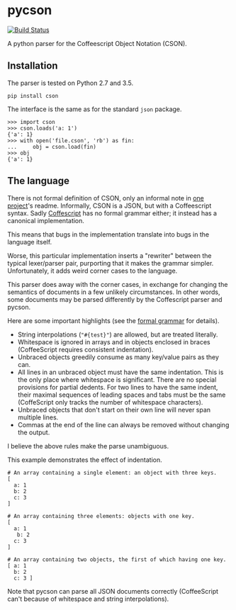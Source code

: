 # pycson

[![Build Status](https://travis-ci.org/avakar/pycson.svg?branch=master)](https://travis-ci.org/avakar/pycson)

A python parser for the Coffeescript Object Notation (CSON).

## Installation

The parser is tested on Python 2.7 and 3.5.

    pip install cson

The interface is the same as for the standard `json` package.

    >>> import cson
    >>> cson.loads('a: 1')
    {'a': 1}
    >>> with open('file.cson', 'rb') as fin:
    ...     obj = cson.load(fin)
    >>> obj
    {'a': 1}

## The language

There is not formal definition of CSON, only an informal note in [one project][1]'s readme.
Informally, CSON is a JSON, but with a Coffeescript syntax. Sadly [Coffescript][2] has no
formal grammar either; it instead has a canonical implementation.

This means that bugs in the implementation translate into bugs in the language itself.

Worse, this particular implementation inserts a "rewriter" between the typical
lexer/parser pair, purporting that it makes the grammar simpler. Unfortunately, it adds
weird corner cases to the language.

This parser does away with the corner cases,
in exchange for changing the semantics of documents in a few unlikely circumstances.
In other words, some documents may be parsed differently by the Coffescript parser and pycson.

Here are some important highlights (see the [formal grammar][3] for details).

* String interpolations (`"#{test}"`) are allowed, but are treated literally.
* Whitespace is ignored in arrays and in objects enclosed in braces
  (CoffeeScript requires consistent indentation).
* Unbraced objects greedily consume as many key/value pairs as they can.
* All lines in an unbraced object must have the same indentation. This is the only place
  where whitespace is significant. There are no special provisions for partial dedents.
  For two lines to have the same indent, their maximal sequences of leading spaces and tabs
  must be the same (CoffeScript only tracks the number of whitespace characters).
* Unbraced objects that don't start on their own line will never span multiple lines.
* Commas at the end of the line can always be removed without changing the output.

I believe the above rules make the parse unambiguous.

This example demonstrates the effect of indentation.

    # An array containing a single element: an object with three keys.
    [
      a: 1
      b: 2
      c: 3
    ]

    # An array containing three elements: objects with one key.
    [
      a: 1
       b: 2
      c: 3
    ]

    # An array containing two objects, the first of which having one key.
    [ a: 1
      b: 2
      c: 3 ]

Note that pycson can parse all JSON documents correctly (CoffeeScript can't because
of whitespace and string interpolations).

  [1]: https://github.com/bevry/cson
  [2]: http://coffeescript.org/
  [3]: grammar.md
